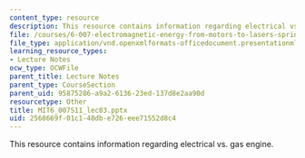 ```yaml
---
content_type: resource
description: This resource contains information regarding electrical vs. gas engine.
file: /courses/6-007-electromagnetic-energy-from-motors-to-lasers-spring-2011/2568669f01c148dbe726eee71552d8c4_MIT6_007S11_lec03.pptx
file_type: application/vnd.openxmlformats-officedocument.presentationml.presentation
learning_resource_types:
- Lecture Notes
ocw_type: OCWFile
parent_title: Lecture Notes
parent_type: CourseSection
parent_uid: 95875286-a9a2-6136-23ed-137d8e2aa90d
resourcetype: Other
title: MIT6_007S11_lec03.pptx
uid: 2568669f-01c1-48db-e726-eee71552d8c4
---
```

This resource contains information regarding electrical vs. gas engine.

